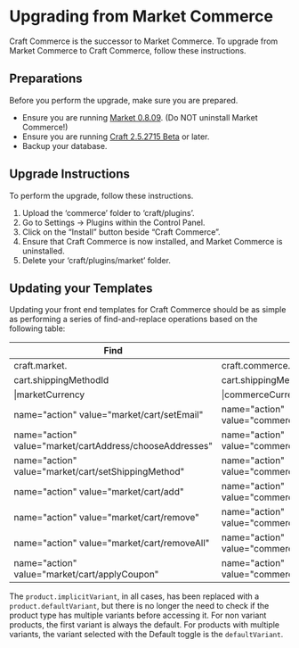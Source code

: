 # Upgrading from Market Commerce

Craft Commerce is the successor to Market Commerce. To upgrade from Market Commerce to Craft Commerce, follow these instructions.

## Preparations

Before you perform the upgrade, make sure you are prepared.

* Ensure you are running [Market 0.8.09](http://buildwithmarket.com/downloads/market-0.8.09.zip). (Do NOT uninstall Market Commerce!)
* Ensure you are running [Craft 2.5.2715 Beta](http://buildwithcraft.com/beta#build2715) or later.
* Backup your database.

## Upgrade Instructions

To perform the upgrade, follow these instructions.

1. Upload the ‘commerce’ folder to ‘craft/plugins’.
2. Go to Settings → Plugins within the Control Panel.
3. Click on the “Install” button beside “Craft Commerce”.
4. Ensure that Craft Commerce is now installed, and Market Commerce is uninstalled.
5. Delete your ‘craft/plugins/market’ folder.

## Updating your Templates

Updating your front end templates for Craft Commerce should be as simple as performing a series of find-and-replace operations based on the following table:

Find | Replace
-----|--------
craft.market. | craft.commerce.
cart.shippingMethodId | cart.shippingMethodHandle
\|marketCurrency | \|commerceCurrency
name="action" value="market/cart/setEmail" | name="action" value="commerce/cart/updateCart"
name="action" value="market/cartAddress/chooseAddresses" | name="action" value="commerce/cart/updateCart"
name="action" value="market/cart/setShippingMethod" | name="action" value="commerce/cart/updateCart"
name="action" value="market/cart/add" | name="action" value="commerce/cart/updateCart"
name="action" value="market/cart/remove" | name="action" value="commerce/cart/removeLineItem"
name="action" value="market/cart/removeAll" | name="action" value="commerce/cart/removeAllLineItems"
name="action" value="market/cart/applyCoupon" | name="action" value="commerce/cart/updateCart"

The `product.implicitVariant`, in all cases, has been replaced with a `product.defaultVariant`, but there is no longer the need to check if the product type has multiple variants before accessing it. For non variant products, the first variant is always the default. For products with multiple variants, the variant selected with the Default toggle is the `defaultVariant`.

